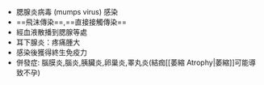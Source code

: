 - 腮腺炎病毒 (mumps virus) 感染 
- ==飛沫傳染==,==直接接觸傳染== 
- 經血液散播到腮腺等處 
- 耳下腺炎：疼痛腫大 
- 感染後獲得終生免疫力 
- 併發症: 腦膜炎,腦炎,胰臟炎,卵巢炎,睪丸炎(結痂[[萎縮 Atrophy|萎縮]]可能導致不孕)